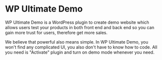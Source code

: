 # WP Ultimate Demo

WP Ultimate Demo is a WordPress plugin to create demo website which allows users test your products in both front end and back end 
so you can gain more trust for users, therefore get more sales.

We believe that powerful also means simple. In WP Ultimate Demo, you won't find any complicated UI, you also don't have to know how to code.
All you need is "Activate" plugin and turn on demo mode whenever you need.
